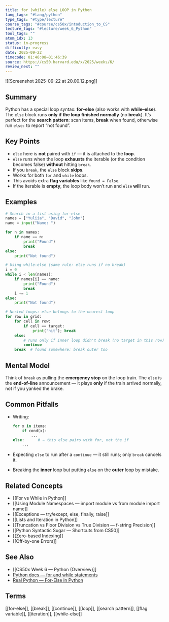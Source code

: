 ```yaml
---
title: for (while) else LOOP in Python
lang_tags: "#lang/python"
type_tags: "#type/lecture"
course_tags: "#course/cs50x/intoduction_to_CS"
lecture_tags: "#lecture/week_6_Python"
tool_tags: ""
atom_idx: 13
status: in-progress
difficulty: easy
date: 2025-09-22
timecode: 01:46:08–01:46:39
source: https://cs50.harvard.edu/x/2025/weeks/6/
review_next: ""
---
```



![[Screenshot 2025-09-22 at 20.00.12.png]]

## Summary
Python has a special loop syntax: **for–else** (also works with **while–else**). The `else` block runs **only if the loop finished normally** (no **break**). It’s perfect for the **search pattern**: scan items, **break** when found, otherwise run `else:` to report “not found”.

## Key Points
- `else` here is **not** paired with `if` — it is attached to the **loop**.
- `else` runs when the loop **exhausts** the iterable (or the condition becomes false) **without** hitting `break`.
- If you `break`, the `else` block **skips**.
- Works for both `for` and `while` loops.
- This avoids extra **flag variables** like `found = False`.
- If the iterable is **empty**, the loop body won’t run and `else` **will** run.

## Examples

```python
# Search in a list using for-else
names = ["Yuliia", "David", "John"]
name = input("Name: ")

for n in names:
    if name == n:
        print("Found")
        break
else:
    print("Not found")
```

```python
# Using while-else (same rule: else runs if no break)
i = 0
while i < len(names):
    if names[i] == name:
        print("Found")
        break
    i += 1
else:
    print("Not found")
```

```python
# Nested loops: else belongs to the nearest loop
for row in grid:
    for cell in row:
        if cell == target:
            print("hit"); break
    else:
        # runs only if inner loop didn't break (no target in this row)
        continue
    break  # found somewhere: break outer too
```

## Mental Model
Think of `break` as pulling the **emergency stop** on the loop train. The `else` is the **end‑of‑line** announcement — it plays **only** if the train arrived normally, not if you yanked the brake.

## Common Pitfalls
- Writing:

  ```python
  for x in items:
      if cond(x):
          ...
  else:      # ← this else pairs with for, not the if
      ...
  ```
- Expecting `else` to run after a `continue` — it still runs; only `break` cancels it.
- Breaking the **inner** loop but putting `else` on the **outer** loop by mistake.

## Related Concepts
- [[For vs While in Python]]
- [[Using Module Namespaces — import module vs from module import name]]
- [[Exceptions — try/except, else, finally, raise]]
- [[Lists and Iteration in Python]]
- [[Truncation vs Floor Division vs True Division — f-string Precision]]
- [[Python Syntactic Sugar — Shortcuts from CS50]]
- [[Zero-based Indexing]]
- [[Off-by-one Errors]]

## See Also
- [[CS50x Week 6 — Python (Overview)]]
- [Python docs — for and while statements](https://docs.python.org/3/reference/compound_stmts.html#the-for-statement)
- [Real Python — For-Else in Python](https://realpython.com/python-for-else/)

## Terms
[[for-else]], [[break]], [[continue]], [[loop]], [[search pattern]], [[flag variable]], [[iteration]], [[while-else]]

